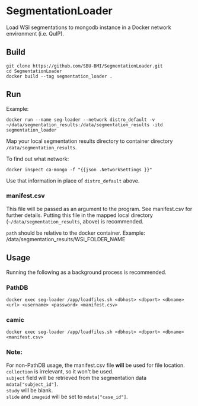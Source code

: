 # SegmentationLoader
Load WSI segmentations to mongodb instance in a Docker network environment (i.e. QuIP).

## Build

```
git clone https://github.com/SBU-BMI/SegmentationLoader.git
cd SegmentationLoader
docker build --tag segmentation_loader .
```

## Run
Example:

```
docker run --name seg-loader --network distro_default -v ~/data/segmentation_results:/data/segmentation_results -itd segmentation_loader
```

Map your local segmentation results directory to container directory `/data/segmentation_results`.

To find out what network:
```
docker inspect ca-mongo -f "{{json .NetworkSettings }}"
```
Use that information in place of `distro_default` above.

### manifest.csv
This file will be passed as an argument to the program.  See manifest.csv for further details.
Putting this file in the mapped local directory (`~/data/segmentation_results`, above) is recommended.

`path` should be relative to the docker container.
Example: /data/segmentation_results/WSI_FOLDER_NAME

## Usage
Running the following as a background process is recommended.

### PathDB

```
docker exec seg-loader /app/loadfiles.sh <dbhost> <dbport> <dbname> <url> <username> <password> <manifest.csv>
```
### camic
```
docker exec seg-loader /app/loadfiles.sh <dbhost> <dbport> <dbname> <manifest.csv>
```

### Note: 

For non-PathDB usage, the manifest.csv file **will** be used for file location.<br>
`collection` is irrelevant, so it won't be used.<br>
`subject` field will be retrieved from the segmentation data `mdata["subject_id"]`.<br>
`study` will be blank.<br>
`slide` and `imageid` will be set to `mdata["case_id"]`.
